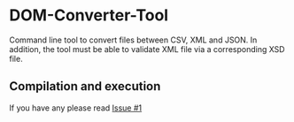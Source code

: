 # DOM-Converter-Tool
Command line tool to convert files between CSV, XML and JSON. In addition, the tool must be able to validate XML file via a corresponding XSD file.

## Compilation and execution
If you have any please read [Issue #1](https://github.com/derectus/fconverter-tool/issues/1)


